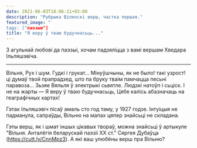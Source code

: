 ```yaml
---
date: 2021-06-03T18:06:11+03:00
description: "Рубрыка Віленскі верш, частка першая."
featured_image: "
tags: ["паэзыя"]
title: "Я веру ў тваю будучнасьць..."
---
```

З агульнай любові да паэзыі, хочам падзяліцца з вамі вершам Хведара Ільляшэвіча. 

* * *

Вільня,
Рух і шум.
Гудкі і грукат...
Мінуўшчыны, як не было!
такі узрост!
ці думаў твой прапрадзед,
што па бруку тваім памчацца
песьні паравоза...
Зьзяе Вяльля ў электрыкі сьвятле.
Людзкі натоўп і сьціск.
І не на жарты —
Я веру ў тваю будучнасьць,
Цябе калісь абазначаць на геаграфічных картах!

Гэтак Ільляшэвіч пісаў амаль сто год таму, у 1927 годзе.  Інтуіцыя не падманула, сапраўды, Вільню на мапах цяпер знайсьці не складана.

Гэты верш, як і шмат іншых цікавых твораў, можна знайсьці ў артыкуле "Вільня. Анталёгія беларускай паэзіі XX ст." Сяргея Дубаўца (https://cutt.ly/CnnMpz3). А які ваш улюбёны верш пра Вільню?
